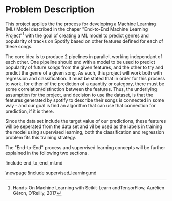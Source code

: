 # Problem Description

This project applies the the process for developing a Machine Learning (ML) Model described in the chaper "End-to-End Machine Learning Project"[^1] with the goal of creating a ML model to predict genres and popularity of tracks on Spotify based on other features defined for each of these songs.

The core idea is to produce 2 pipelines in parallel, working independant of each other. One pipeline should end with a model to be used to predict popularity of future songs from the given features, and the other to try and predict the genre of a given song. As such, this project will work both with regression and classification. It must be stated that in order for this process to work, for either of the prediction of a quantity or category, there must be some correlation/distinction between the features. Thus, the underlying assumption for the project, and decision to use the dataset, is that the features generated by spotify to describe their songs is connected in some way - and our goal is find an algorithm that can use that connection for prediction, if it is there. 

Since the data set include the target value of our predictions, these  features will be seperated from the data set and vil be used as the labels in training the model using supervised learning, both the classification and regression problem fits this training strategy.

The "End-to-End" process and supervised learning concepts will be further explained in the following two sections.

[^1]: Hands-On Machine Learning with Scikit-Learn andTensorFlow, Aurélien Géron, O’Reilly, 2017

!include end_to_end_ml.md

\newpage
!include supervised_learning.md

